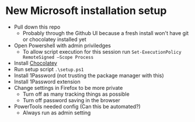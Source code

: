 # New Microsoft installation setup

- Pull down this repo
	- Probably through the Github UI because a fresh install won't have git or chocolatey installed yet
- Open Powershell with admin priviledges
	- To allow script execution for this session run `Set-ExecutionPolicy RemoteSigned –Scope Process`
- Install [Chocolatey](https://chocolatey.org/install) 
- Run setup script `.\setup.ps1`
- Install 1Password (not trusting the package manager with this)
- Install 1Password extension
- Change settings in Firefox to be more private
	- Turn off as many tracking things as possible
	- Turn off password saving in the browser
- PowerTools needed config (Can this be automated?)
	- Always run as admin setting
